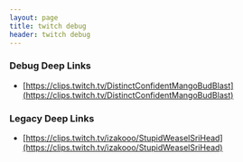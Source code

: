 ```yaml
---
layout: page
title: twitch debug
header: twitch debug
---
```


### Debug Deep Links

* [https://clips.twitch.tv/DistinctConfidentMangoBudBlast](https://clips.twitch.tv/DistinctConfidentMangoBudBlast)

### Legacy Deep Links

* [https://clips.twitch.tv/izakooo/StupidWeaselSriHead](https://clips.twitch.tv/izakooo/StupidWeaselSriHead)